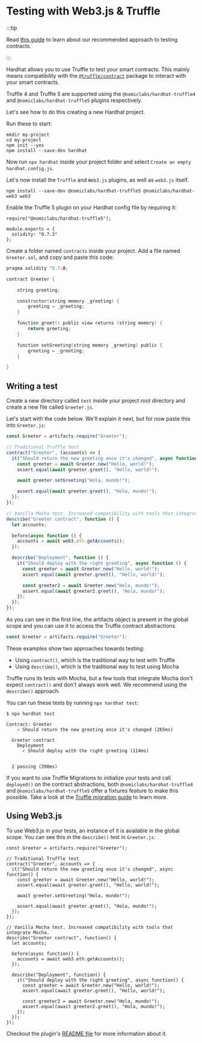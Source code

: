# Testing with Web3.js & Truffle

:::tip

Read [this guide](/hardhat-runner/docs/guides/test-contracts.md) to learn about our recommended approach to testing contracts.

:::

Hardhat allows you to use Truffle to test your smart contracts. This mainly means compatibility with the [`@truffle/contract`](https://www.npmjs.com/package/@truffle/contract) package to interact with your smart contracts.

Truffle 4 and Truffle 5 are supported using the `@nomiclabs/hardhat-truffle4` and `@nomiclabs/hardhat-truffle5` plugins respectively.

Let's see how to do this creating a new Hardhat project.

Run these to start:

```
mkdir my-project
cd my-project
npm init --yes
npm install --save-dev hardhat
```

Now run `npx hardhat` inside your project folder and select `Create an empty hardhat.config.js`.

Let's now install the `Truffle` and `Web3.js` plugins, as well as `web3.js` itself.

```
npm install --save-dev @nomiclabs/hardhat-truffle5 @nomiclabs/hardhat-web3 web3
```

Enable the Truffle 5 plugin on your Hardhat config file by requiring it:

```js{1}
require("@nomiclabs/hardhat-truffle5");

module.exports = {
  solidity: "0.7.3"
};
```

Create a folder named `contracts` inside your project. Add a file named `Greeter.sol`, and copy and paste this code:

```c
pragma solidity ^0.7.0;

contract Greeter {

    string greeting;

    constructor(string memory _greeting) {
        greeting = _greeting;
    }

    function greet() public view returns (string memory) {
        return greeting;
    }

    function setGreeting(string memory _greeting) public {
        greeting = _greeting;
    }

}
```

## Writing a test

Create a new directory called `test` inside your project root directory and create a new file called `Greeter.js`.

Let's start with the code below. We'll explain it next, but for now paste this into `Greeter.js`:

```js
const Greeter = artifacts.require("Greeter");

// Traditional Truffle test
contract("Greeter", (accounts) => {
  it("Should return the new greeting once it's changed", async function () {
    const greeter = await Greeter.new("Hello, world!");
    assert.equal(await greeter.greet(), "Hello, world!");

    await greeter.setGreeting("Hola, mundo!");

    assert.equal(await greeter.greet(), "Hola, mundo!");
  });
});

// Vanilla Mocha test. Increased compatibility with tools that integrate Mocha.
describe("Greeter contract", function () {
  let accounts;

  before(async function () {
    accounts = await web3.eth.getAccounts();
  });

  describe("Deployment", function () {
    it("Should deploy with the right greeting", async function () {
      const greeter = await Greeter.new("Hello, world!");
      assert.equal(await greeter.greet(), "Hello, world!");

      const greeter2 = await Greeter.new("Hola, mundo!");
      assert.equal(await greeter2.greet(), "Hola, mundo!");
    });
  });
});
```

As you can see in the first line, the artifacts object is present in the global scope and you can use it to access the Truffle contract abstractions.

```js
const Greeter = artifacts.require("Greeter");
```

These examples show two approaches towards testing:

- Using `contract()`, which is the traditional way to test with Truffle
- Using `describe()`, which is the traditional way to test using Mocha

Truffle runs its tests with Mocha, but a few tools that integrate Mocha don't expect `contract()` and don't always work well. We recommend using the `describe()` approach.

You can run these tests by running `npx hardhat test`:

```
$ npx hardhat test

Contract: Greeter
    ✓ Should return the new greeting once it's changed (265ms)

  Greeter contract
    Deployment
      ✓ Should deploy with the right greeting (114ms)


  2 passing (398ms)
```

If you want to use Truffle Migrations to initialize your tests and call `deployed()` on the contract abstractions, both `@nomiclabs/hardhat-truffle4` and `@nomiclabs/hardhat-truffle5` offer a fixtures feature to make this possible. Take a look at the [Truffle migration guide](./truffle-migration.md) to learn more.

## Using Web3.js

To use Web3.js in your tests, an instance of it is available in the global scope. You can see this in the `describe()` test in `Greeter.js`:

```js{20}
const Greeter = artifacts.require("Greeter");

// Traditional Truffle test
contract("Greeter", accounts => {
  it("Should return the new greeting once it's changed", async function() {
    const greeter = await Greeter.new("Hello, world!");
    assert.equal(await greeter.greet(), "Hello, world!");

    await greeter.setGreeting("Hola, mundo!");

    assert.equal(await greeter.greet(), "Hola, mundo!");
  });
});

// Vanilla Mocha test. Increased compatibility with tools that integrate Mocha.
describe("Greeter contract", function() {
  let accounts;

  before(async function() {
    accounts = await web3.eth.getAccounts();
  });

  describe("Deployment", function() {
    it("Should deploy with the right greeting", async function() {
      const greeter = await Greeter.new("Hello, world!");
      assert.equal(await greeter.greet(), "Hello, world!");

      const greeter2 = await Greeter.new("Hola, mundo!");
      assert.equal(await greeter2.greet(), "Hola, mundo!");
    });
  });
});
```

Checkout the plugin's [README file](https://github.com/NomicFoundation/hardhat/tree/main/packages/hardhat-truffle5) for more information about it.

[hardhat runtime environment]: /documentation/#hardhat-runtime-environment-hre
